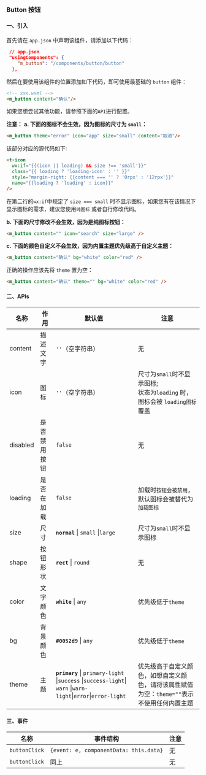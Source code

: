 ### Button 按钮
#### 一、引入
首先请在 `app.json` 中声明该组件，请添加以下代码：
```json
 // app.json
 "usingComponents": {
    "m_button": "/components/button/button"
  },
```
然后在要使用该组件的位置添加如下代码，即可使用最基础的 `button` 组件：
```html
<!-- xxx.wxml -->
<m_button content="确认"/> 
```
如果您想尝试其他功能，请参照下面的`API`进行配置。

**注意：**
**a. 下面的图标不会生效，因为图标的尺寸为 `small`：**
```html
<m_button theme="error" icon="app" size="small" content="取消"/>
```
该部分对应的源代码如下:
```html
<t-icon 
  wx:if="{{(icon || loading) && size !== 'small'}}" 
  class="{{ loading ? 'loading-icon' : '' }}"
  style="margin-right: {{content === '' ? '0rpx' : '12rpx'}}" 
  name="{{loading ? 'loading' : icon}}"
/>
```
在第二行的`wx:if`中规定了 `size === small` 时不显示图标，如果您有在该情况下显示图标的需求，建议您使用`纯图标` 或者自行修改代码。

**b. 下面的尺寸修改不会生效，因为是纯图标按钮：**
```html
<m_button content="" icon="search" size="large" />
```
**c. 下面的颜色自定义不会生效，因为内置主题优先级高于自定义主题：**
```html
<m_button content="确认" bg="white" color="red" />
```
正确的操作应该先将 `theme` 置为空：
```html
<m_button content="确认" theme="" bg="white" color="red" />
```
#### 二、APIs
|名称|作用|默认值|注意|
|--|--|--|--|
|content|描述文字|`''`（空字符串）|无|
|icon|图标|`''`（空字符串）|尺寸为`small`时不显示图标;<br/>状态为`loading` 时，图标会被 `loading图标`覆盖  |
|disabled|是否禁用按钮|`false`|无|
|loading|是否在加载|`false`|加载时`按钮会被禁用`，默认图标会被替代为`加载图标`|
|size|尺寸|**`normal`** \| `small` \|`large`|尺寸为`small`时不显示图标|
|shape|按钮形状|**`rect`** \| `round`|无|
|color|文字颜色|**`white`** \| `any`|优先级低于`theme`|
|bg|背景颜色|**`#0052d9`** \| `any`|优先级低于`theme`|
|theme|主题|**`primary`** \| `primary-light` \|`success` \|`success-light`\| `warn` \|`warn-light`\|`error`\|`error-light`|优先级高于自定义颜色，如想自定义颜色，请将该属性赋值为空：`theme=""`表示不使用任何内置主题|

#### 三、事件
|名称|事件结构|注意|
|--|--|--|
|`buttonClick`|`{event: e, componentData: this.data}`|无|
|`buttonClick`|同上|无|